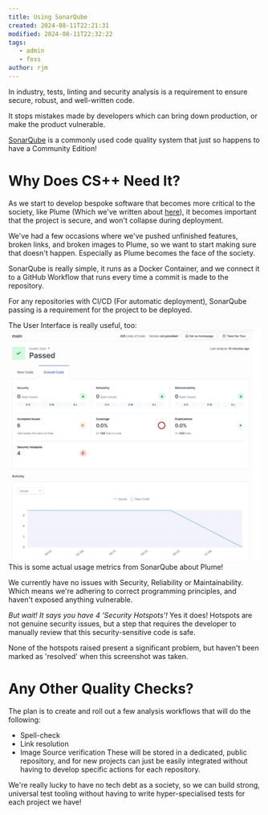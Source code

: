 ```yaml
---
title: Using SonarQube
created: 2024-08-11T22:21:31
modified: 2024-08-11T22:32:22
tags:
   - admin
   - foss
author: rjm
---
```


In industry, tests, linting and security analysis is a requirement to ensure secure, robust, and well-written code.

It stops mistakes made by developers which can bring down production, or make the product vulnerable.

[SonarQube](https://sonarqube.com) is a commonly used code quality system that just so happens to have a Community Edition!

# Why Does CS++ Need It?

As we start to develop bespoke software that becomes more critical to the society, like Plume (Which we've written about [here](stealing-from-redbrick.md)), it becomes important that the project is secure, and won't collapse during deployment.

We've had a few occasions where we've pushed unfinished features, broken links, and broken images to Plume, so we want to start making sure that doesn't happen. Especially as Plume becomes the face of the society.

SonarQube is really simple, it runs as a Docker Container, and we connect it to a GitHub Workflow that runs every time a commit is made to the repository.

For any repositories with CI/CD (For automatic deployment), SonarQube passing is a requirement for the project to be deployed.

The User Interface is really useful, too:
![](../src/sonarqube-screenshot.webp)
This is some actual usage metrics from SonarQube about Plume!

We currently have no issues with Security, Reliability or Maintainability. Which means we're adhering to correct programming principles, and haven't exposed anything vulnerable.

*But wait! It says you have 4 'Security Hotspots'!*
Yes it does! Hotspots are not genuine security issues, but a step that requires the developer to manually review that this security-sensitive code is safe.

None of the hotspots raised present a significant problem, but haven't been marked as 'resolved' when this screenshot was taken.

# Any Other Quality Checks?
The plan is to create and roll out a few analysis workflows that will do the following:
- Spell-check
- Link resolution
- Image Source verification
These will be stored in a dedicated, public repository, and for new projects can just be easily integrated without having to develop specific actions for each repository.

We're really lucky to have no tech debt as a society, so we can build strong, universal test tooling without having to write hyper-specialised tests for each project we have!